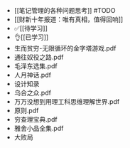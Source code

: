 - [[笔记管理的各种问题思考]] #TODO
- [[财新十年报道：唯有真相，值得回响]]
- ✅[[待学习]]
- 👌[[已学习]]
- 生而贫穷-无限循环的金字塔游戏.pdf
- 通往奴役之路.pdf
- 毛泽东选集.pdf
- 人月神话.pdf
- 设计知录
- 乌合之众.pdf
- 万万没想到用理工科思维理解世界.pdf
- 原则.pdf
- 穷查理宝典.pdf
- 雅舍小品全集.pdf
- 大败局
